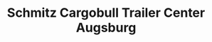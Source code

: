 ---
title: "Schmitz Cargobull Trailer Center Augsburg"
url: /friedberg/schmitz-cargobull-trailer-center-augsburg/
shop: Allgemein
---